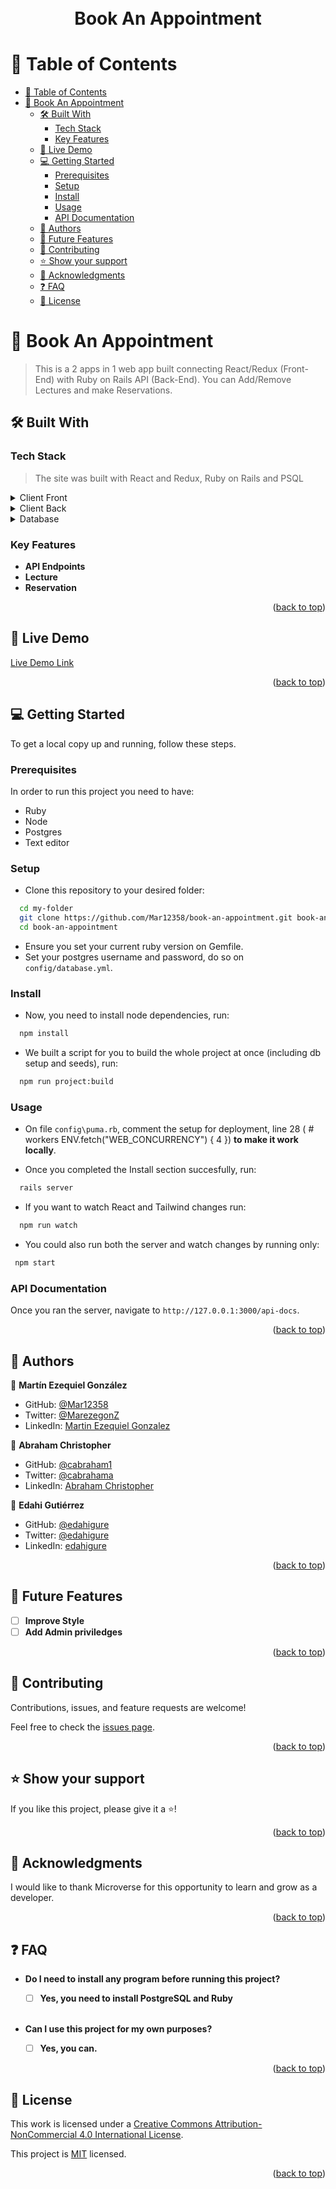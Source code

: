 <a name="readme-top"></a>

<div align="center">
  <br/>
  <br/>
  <br/>
  <!-- You are encouraged to replace this logo with your own! Otherwise you can also remove it. -->
  <br/>
  <h1><b>Book An Appointment</b></h1><a name="about-project"></a>
</div>







<!--
HOW TO USE:
This is an example of how you may give instructions on setting up your project locally.

Modify this file to match your project and remove sections that don't apply.

REQUIRED SECTIONS:
- Table of Contents
- About the Project
  - Built With
  - Live Demo
- Getting Started
- Authors
- Future Features
- Contributing
- Show your support
- Acknowledgements
- License

After you're finished please remove all the comments and instructions!
-->


<!-- TABLE OF CONTENTS -->

# 📗 Table of Contents

- [📗 Table of Contents](#-table-of-contents)
- [📖 Book An Appointment ](#-book-an-appointment-)
  - [🛠 Built With ](#-built-with-)
    - [Tech Stack ](#tech-stack-)
    - [Key Features ](#key-features-)
  - [🚀 Live Demo ](#-live-demo-)
  - [💻 Getting Started ](#-getting-started-)
    - [Prerequisites ](#prerequisites-)
    - [Setup ](#setup-)
    - [Install ](#install-)
    - [Usage ](#usage-)
    - [API Documentation ](#api-documentation-)
  - [👥 Authors ](#-authors-)
  - [🔭 Future Features ](#-future-features-)
  - [🤝 Contributing ](#-contributing-)
  - [⭐️ Show your support ](#️-show-your-support-)
  - [🙏 Acknowledgments ](#-acknowledgments-)
  - [❓ FAQ ](#-faq-)
  - [📝 License ](#-license-)

<!-- PROJECT DESCRIPTION -->

# 📖 Book An Appointment <a name="about-project"></a>

> This is a 2 apps in 1 web app built connecting React/Redux (Front-End) with Ruby on Rails API (Back-End). You can Add/Remove Lectures and make Reservations.

## 🛠 Built With <a name="built-with"></a>

### Tech Stack <a name="tech-stack"></a>

> The site was built with React and Redux, Ruby on Rails and PSQL

 <details>
  <summary>Client Front</summary>
  <ul>
    <li><a href="https://reactjs.org/">React.js</a></li>
  </ul>
</details>

<details>
  <summary>Client Back</summary>
  <ul>
    <li><a href="https://www.ruby-lang.org/en/">Ruby</a></li>
  </ul>
</details>

<details>
  <summary>Database</summary>
  <ul>
    <li><a href="https://www.postgresql.org/">PostgreSQL</a></li>
  </ul>
</details>

<!-- Features -->

### Key Features <a name="key-features"></a>

- **API Endpoints**
- **Lecture**
- **Reservation**

<p align="right">(<a href="#readme-top">back to top</a>)</p>

<!-- - Not available -->

## 🚀 Live Demo <a name="live-demo"></a> 



[Live Demo Link](https://reserve-lectures.onrender.com)

<p align="right">(<a href="#readme-top">back to top</a>)</p>

<!-- GETTING STARTED -->

## 💻 Getting Started <a name="getting-started"></a>

To get a local copy up and running, follow these steps.


### Prerequisites <a name="prerequisites"></a>

In order to run this project you need to have:

- Ruby
- Node
- Postgres
- Text editor

### Setup <a name="setup"></a>

- Clone this repository to your desired folder:


```sh
  cd my-folder
  git clone https://github.com/Mar12358/book-an-appointment.git book-an-appointment
  cd book-an-appointment
```

- Ensure you set your current ruby version on Gemfile.
- Set your postgres username and password, do so on `config/database.yml`.

### Install <a name="install"></a>

- Now, you need to install node dependencies, run:
```sh
  npm install
```
- We built a script for you to build the whole project at once (including db setup and seeds), run:

```sh
  npm run project:build
```


### Usage <a name="usage"></a>

- On file `config\puma.rb`, comment the setup for deployment, line 28 ( # workers ENV.fetch("WEB_CONCURRENCY") { 4 }) **to make it work locally**.

- Once you completed the Install section succesfully, run:
```sh
  rails server
```

- If you want to watch React and Tailwind changes run:

```sh
  npm run watch
```

- You could also run both the server and watch changes by running only:

```sh
 npm start
```
### API Documentation <a name="api-documentation"></a>

Once you ran the server, navigate to `http://127.0.0.1:3000/api-docs`.
<!-- ### Run tests

To run tests, run the following command:

```
rspec
``` -->

<!-- ### Deployment

You can deploy this project using:

<!--
Example:

```sh

```
 -->

<p align="right">(<a href="#readme-top">back to top</a>)</p>

<!-- AUTHORS -->

## 👥 Authors <a name="authors"></a>

👤 **Martín Ezequiel González**

- GitHub: [@Mar12358](https://github.com/Mar12358)
- Twitter: [@MarezegonZ](https://twitter.com/MarezegonZ)
- LinkedIn: [Martin Ezequiel Gonzalez](https://www.linkedin.com/in/martin-ezequiel/)


👤 **Abraham Christopher**

- GitHub: [@cabraham1](https://github.com/cabraham1)
- Twitter: [@cabrahama](https://twitter.com/_cabraham)
- LinkedIn: [Abraham Christopher](https://www.linkedin.com/in/abrahamchristopher)


👤 **Edahi Gutiérrez**

- GitHub: [@edahigure](https://github.com/edahigure)
- Twitter: [@edahigure](https://twitter.com/edahigure)
- LinkedIn: [edahigure](https://linkedin.com/in/edahigure)

<p align="right">(<a href="#readme-top">back to top</a>)</p>

<!-- FUTURE FEATURES -->

## 🔭 Future Features <a name="future-features"></a>

- [ ] **Improve Style**
- [ ] **Add Admin priviledges**

<p align="right">(<a href="#readme-top">back to top</a>)</p>

<!-- CONTRIBUTING -->

## 🤝 Contributing <a name="contributing"></a>


Contributions, issues, and feature requests are welcome!

Feel free to check the [issues page](https://github.com/Mar12358/hello-rails-react/issues).

<p align="right">(<a href="#readme-top">back to top</a>)</p>

<!-- SUPPORT -->

## ⭐️ Show your support <a name="support"></a>

If you like this project, please give it a ⭐️!


<p align="right">(<a href="#readme-top">back to top</a>)</p>

<!-- ACKNOWLEDGEMENTS -->

## 🙏 Acknowledgments <a name="acknowledgements"></a>

I would like to thank Microverse for this opportunity to learn and grow as a developer.

<p align="right">(<a href="#readme-top">back to top</a>)</p>

<!-- FAQ (optional) -->

## ❓ FAQ <a name="faq"></a>

- **Do I need to install any program before running this project?**

  - [ ] **Yes, you need to install PostgreSQL and Ruby** 
  
  <br>

- **Can I use this project for my own purposes?**

  - [ ] **Yes, you can.**



<p align="right">(<a href="#readme-top">back to top</a>)</p>

<!-- LICENSE -->

## 📝 License <a name="license"></a>

This work is licensed under a <a rel="license" href="http://creativecommons.org/licenses/by-nc/4.0/">Creative Commons Attribution-NonCommercial 4.0 International License</a>.

This project is [MIT](./LICENSE) licensed.


<p align="right">(<a href="#readme-top">back to top</a>)</p>